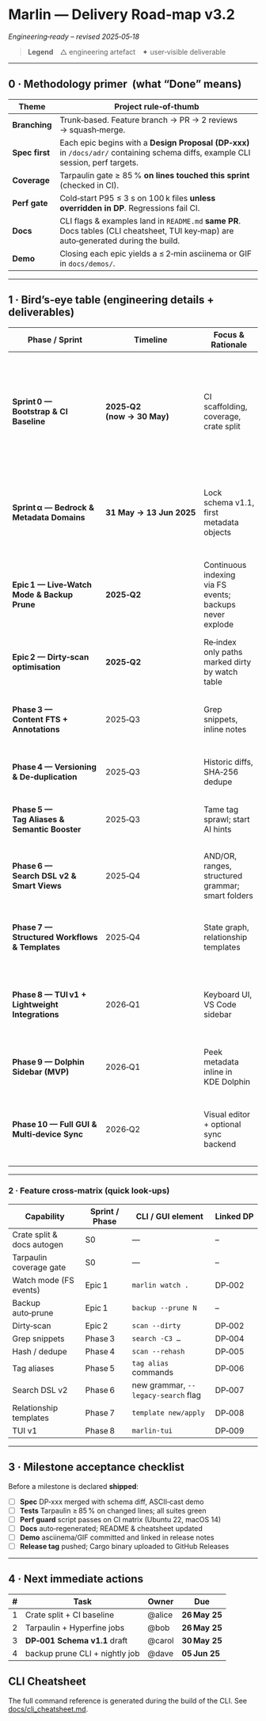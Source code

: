 # Marlin ― Delivery Road‑map **v3.2**

*Engineering‑ready – revised 2025‑05‑18*

> **Legend** △ engineering artefact ✦ user‑visible deliverable

---

## 0 · Methodology primer  (what “Done” means)

| Theme          | Project rule‑of‑thumb                                                                                                                 |
| -------------- | ------------------------------------------------------------------------------------------------------------------------------------- |
| **Branching**  | Trunk‑based. Feature branch → PR → 2 reviews → squash‑merge.                                                                          |
| **Spec first** | Each epic begins with a **Design Proposal (DP‑xxx)** in `/docs/adr/` containing schema diffs, example CLI session, perf targets.      |
| **Coverage**   | Tarpaulin gate ≥ 85 % **on lines touched this sprint** (checked in CI).                                                               |
| **Perf gate**  | Cold‑start P95 ≤ 3 s on 100 k files **unless overridden in DP**. Regressions fail CI.                                                 |
| **Docs**       | CLI flags & examples land in `README.md` **same PR**.  Docs tables (CLI cheatsheet, TUI key‑map) are auto‑generated during the build. |
| **Demo**       | Closing each epic yields a ≤ 2‑min asciinema or GIF in `docs/demos/`.                                                                 |

---

## 1 · Bird’s‑eye table (engineering details + deliverables)

| Phase / Sprint                                  | Timeline                      | Focus & Rationale                                        | ✦ Key UX Deliverables                                                                                   | △ Engineering artefacts / tasks                                                                                                                                                                                                                    | Definition of Done                                                                                   |
| ----------------------------------------------- | ----------------------------- | -------------------------------------------------------- | ------------------------------------------------------------------------------------------------------- | -------------------------------------------------------------------------------------------------------------------------------------------------------------------------------------------------------------------------------------------------- | ---------------------------------------------------------------------------------------------------- |
| **Sprint 0 — Bootstrap & CI Baseline**          | **2025‑Q2<br>(now → 30 May)** | CI scaffolding, coverage, crate split                    | —                                                                                                       | • Split repo into **`libmarlin` (core)** + **`cli-bin`** + **`tui-bin`**  <br>• Tarpaulin coverage + Hyperfine perf jobs wired <br>• `build.rs` renders CLI cheatsheet from `commands.yaml` <br>• Docs / cheatsheet autogen step in GitHub Actions | `cargo test --all` passes with coverage gate ≥ 85 %; docs artefacts appear in build; crates compile. |
| **Sprint α — Bedrock & Metadata Domains**       | **31 May → 13 Jun 2025**      | Lock schema v1.1, first metadata objects                 | • CLI stubs: `marlin link / coll / view` <br>• `marlin demo` interactive tour                           | • **DP‑001 Schema v1.1** (ER + migration scripts) <br>• Unit tests (`escape_fts`, `determine_scan_root`) <br>• GitHub Action for SQL dry‑run                                                                                                       | 100 % migrations green; demo prints ✅; logo badge shows schema version.                              |
| **Epic 1 — Live‑Watch Mode & Backup Prune**     | **2025‑Q2**                   | Continuous indexing via FS events; backups never explode | • `marlin watch <dir>` (inotify / FSEvents) <br>• `backup --prune N` (auto‑prune pre‑ and post‑command) | • **DP‑002** file‑watch life‑cycle & debounce strategy <br>• Change‑table schema storing dirty file IDs <br>• Nightly prune CI job                                                                                                                 | 8 h stress‑watch alters 10 k files → < 1 % missed; backup dir size ≤ N; watch CPU idle < 3 %.        |
| **Epic 2 — Dirty‑scan optimisation**            | **2025‑Q2**                   | Re‑index only paths marked dirty by watch table          | • `scan --dirty`                                                                                        | • Reuse change‑table from watch; Hyperfine benchmark script committed                                                                                                                                                                              | Dirty‑scan runtime ≤ 15 % full scan on 100 k corpus; bench job passes.                               |
| **Phase 3 — Content FTS + Annotations**         | 2025‑Q3                       | Grep snippets, inline notes                              | • `search -C3` grep‑style context <br>• `annotate add/list`                                             | • **DP‑004** content‑blob strategy (inline vs ext‑table) <br>• `syntect` highlight PoC                                                                                                                                                             | Indexes 1 GB corpus ≤ 30 min; snippet CLI golden tests pass.                                         |
| **Phase 4 — Versioning & De‑duplication**       | 2025‑Q3                       | Historic diffs, SHA‑256 dedupe                           | • `scan --rehash` <br>• `version diff <file>`                                                           | • **DP‑005** hash column + Bloom‑de‑dupe research                                                                                                                                                                                                  | Diff on 10 MB file ≤ 500 ms; duplicate sets emitted by CLI.                                          |
| **Phase 5 — Tag Aliases & Semantic Booster**    | 2025‑Q3                       | Tame tag sprawl; start AI hints                          | • `tag alias add/ls/rm` <br>• `tag suggest`, `summary`                                                  | • **DP‑006** embeddings size & k‑NN search bench                                                                                                                                                                                                   | 95 % alias look‑ups resolved in one hop; suggest query ≤ 150 ms.                                     |
| **Phase 6 — Search DSL v2 & Smart Views**       | 2025‑Q4                       | AND/OR, ranges, structured grammar; smart folders        | • New `nom` grammar <br>• Legacy parser behind **`--legacy-search`** (warn on use)                      | • **DP‑007** BNF + 30 acceptance strings <br>• Lexer fuzz tests (`cargo‑fuzz`)                                                                                                                                                                     | Old queries keep working; 0 panics in fuzz run ≥ 1 M cases.                                          |
| **Phase 7 — Structured Workflows & Templates**  | 2025‑Q4                       | State graph, relationship templates                      | • `state set/log` <br>• `template apply`                                                                | • **DP‑008** workflow tables & YAML template spec <br>• Sample template e2e tests                                                                                                                                                                  | Create template, apply to 20 files → all attrs/link rows present; illegal transitions blocked.       |
| **Phase 8 — TUI v1 + Lightweight Integrations** | 2026‑Q1                       | Keyboard UI, VS Code sidebar                             | • **`marlin‑tui`** binary (tiling panes, key‑map) <br>• Read‑only VS Code sidebar                       | • **DP‑009** TUI redraw budget & key‑map <br>• Crate split fully consumed                                                                                                                                                                          | TUI binary ≤ 2 MB; scroll redraw ≤ 4 ms; VS Code extension loads index.                              |
| **Phase 9 — Dolphin Sidebar (MVP)**             | 2026‑Q1                       | Peek metadata inline in KDE Dolphin                      | • Qt/KIO sidebar                                                                                        | • **DP‑010** DB/IP bridge (D‑Bus vs UNIX socket) <br>• CMake packaging script                                                                                                                                                                      | Sidebar opens ≤ 150 ms; passes KDE lint.                                                             |
| **Phase 10 — Full GUI & Multi‑device Sync**     | 2026‑Q2                       | Visual editor + optional sync backend                    | • Electron/Qt hybrid explorer UI <br>• Select & integrate sync (LiteFS / Postgres)                      | • **DP‑011** sync back‑end trade‑study <br>• Busy‑timeout/retry strategy for multi‑writer mode                                                                                                                                                     | CRUD round‑trip < 2 s between two nodes; 25 GUI e2e tests green.                                     |

---

### 2 · Feature cross‑matrix (quick look‑ups)

| Capability                 | Sprint / Phase | CLI / GUI element                   | Linked DP |
| -------------------------- | -------------- | ----------------------------------- | --------- |
| Crate split & docs autogen | S0             | —                                   | –         |
| Tarpaulin coverage gate    | S0             | —                                   | –         |
| Watch mode (FS events)     | Epic 1         | `marlin watch .`                    | DP‑002    |
| Backup auto‑prune          | Epic 1         | `backup --prune N`                  | –         |
| Dirty‑scan                 | Epic 2         | `scan --dirty`                      | DP‑002    |
| Grep snippets              | Phase 3        | `search -C3 …`                      | DP‑004    |
| Hash / dedupe              | Phase 4        | `scan --rehash`                     | DP‑005    |
| Tag aliases                | Phase 5        | `tag alias` commands                | DP‑006    |
| Search DSL v2              | Phase 6        | new grammar, `--legacy-search` flag | DP‑007    |
| Relationship templates     | Phase 7        | `template new/apply`                | DP‑008    |
| TUI v1                     | Phase 8        | `marlin‑tui`                        | DP‑009    |

---

## 3 · Milestone acceptance checklist

Before a milestone is declared **shipped**:

* [ ] **Spec** DP‑xxx merged with schema diff, ASCII‑cast demo
* [ ] **Tests** Tarpaulin ≥ 85 % on changed lines; all suites green
* [ ] **Perf guard** script passes on CI matrix (Ubuntu 22, macOS 14)
* [ ] **Docs** auto‑regenerated; README & cheatsheet updated
* [ ] **Demo** asciinema/GIF committed and linked in release notes
* [ ] **Release tag** pushed; Cargo binary uploaded to GitHub Releases

---

## 4 · Next immediate actions

| # | Task                           | Owner  | Due           |
| - | ------------------------------ | ------ | ------------- |
| 1 | Crate split + CI baseline      | @alice | **26 May 25** |
| 2 | Tarpaulin + Hyperfine jobs     | @bob   | **26 May 25** |
| 3 | **DP‑001 Schema v1.1** draft   | @carol | **30 May 25** |
| 4 | backup prune CLI + nightly job | @dave  | **05 Jun 25** |

## CLI Cheatsheet

The full command reference is generated during the build of the CLI. See
[docs/cli_cheatsheet.md](docs/cli_cheatsheet.md).
